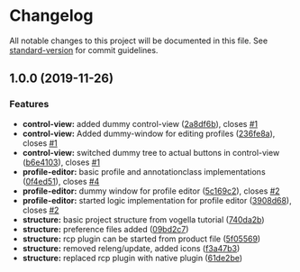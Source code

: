 # Changelog

All notable changes to this project will be documented in this file. See [standard-version](https://github.com/conventional-changelog/standard-version) for commit guidelines.

## 1.0.0 (2019-11-26)


### Features

* **control-view:** added dummy control-view ([2a8df6b](https://git.scc.kit.edu/nd2798/eclipsetextannotation/commit/2a8df6b0b6a46eee72ddfd675ccef18b86d7d36e)), closes [#1](https://git.scc.kit.edu/nd2798/eclipsetextannotation/issues/1)
* **control-view:** Added dummy-window for editing profiles ([236fe8a](https://git.scc.kit.edu/nd2798/eclipsetextannotation/commit/236fe8ab386f3933b57e9367c72d84d41b0a6e82)), closes [#1](https://git.scc.kit.edu/nd2798/eclipsetextannotation/issues/1)
* **control-view:** switched dummy tree to actual buttons in control-view ([b6e4103](https://git.scc.kit.edu/nd2798/eclipsetextannotation/commit/b6e4103b75a5fd49de1750840168efe41c4f8a98)), closes [#1](https://git.scc.kit.edu/nd2798/eclipsetextannotation/issues/1)
* **profile-editor:** basic profile and annotationclass implementations ([0f4ed51](https://git.scc.kit.edu/nd2798/eclipsetextannotation/commit/0f4ed517d8453c86a423b694119a7b78d86b71d6)), closes [#4](https://git.scc.kit.edu/nd2798/eclipsetextannotation/issues/4)
* **profile-editor:** dummy window for profile editor ([5c169c2](https://git.scc.kit.edu/nd2798/eclipsetextannotation/commit/5c169c2261dc7324f3bda2a1b42cc56d347a905c)), closes [#2](https://git.scc.kit.edu/nd2798/eclipsetextannotation/issues/2)
* **profile-editor:** started logic implementation for profile editor ([3908d68](https://git.scc.kit.edu/nd2798/eclipsetextannotation/commit/3908d6877e8787ba31a4ab06b90046cbae0b2e1c)), closes [#2](https://git.scc.kit.edu/nd2798/eclipsetextannotation/issues/2)
* **structure:** basic project structure from vogella tutorial ([740da2b](https://git.scc.kit.edu/nd2798/eclipsetextannotation/commit/740da2b7b3b0d01d99f44c26049867e7fadb8bdd))
* **structure:** preference files added ([09bd2c7](https://git.scc.kit.edu/nd2798/eclipsetextannotation/commit/09bd2c7bf460609a64a1726d3fbc5ee16ed22d71))
* **structure:** rcp plugin can be started from product file ([5f05569](https://git.scc.kit.edu/nd2798/eclipsetextannotation/commit/5f0556981678a050ed094f9a1eb3152a01c78207))
* **structure:** removed releng/update, added icons ([f3a47b3](https://git.scc.kit.edu/nd2798/eclipsetextannotation/commit/f3a47b3f9365ca7ca41279c6c557c6c19a37f570))
* **structure:** replaced rcp plugin with native plugin ([61de2be](https://git.scc.kit.edu/nd2798/eclipsetextannotation/commit/61de2be6a1e024395d97237065d28c182fabc8a5))
